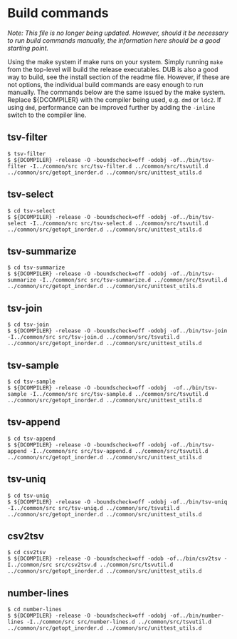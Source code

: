 # Build commands

*Note: This file is no longer being updated. However, should it be necessary to run build commands manually, the information here should be a good starting point.* 

Using the make system if make runs on your system. Simply running `make` from the top-level will build the release executables. DUB is also a good way to build, see the install section of the readme file. However, if these are not options, the individual build commands are easy enough to run manually. The commands below are the same issued by the make system. Replace ${DCOMPILER} with the compiler being used, e.g. `dmd` or `ldc2`. If using `dmd`, performance can be improved further by adding the `-inline` switch to the compiler line. 

## tsv-filter

```
$ tsv-filter
$ ${DCOMPILER} -release -O -boundscheck=off -odobj -of../bin/tsv-filter -I../common/src src/tsv-filter.d ../common/src/tsvutil.d ../common/src/getopt_inorder.d ../common/src/unittest_utils.d
```

## tsv-select

```
$ cd tsv-select
$ ${DCOMPILER} -release -O -boundscheck=off -odobj -of../bin/tsv-select -I../common/src src/tsv-select.d ../common/src/tsvutil.d ../common/src/getopt_inorder.d ../common/src/unittest_utils.d
```

## tsv-summarize

```
$ cd tsv-summarize
$ ${DCOMPILER} -release -O -boundscheck=off -odobj -of../bin/tsv-summarize -I../common/src src/tsv-summarize.d ../common/src/tsvutil.d ../common/src/getopt_inorder.d ../common/src/unittest_utils.d
```

## tsv-join

```
$ cd tsv-join
$ ${DCOMPILER} -release -O -boundscheck=off -odobj -of../bin/tsv-join -I../common/src src/tsv-join.d ../common/src/tsvutil.d ../common/src/getopt_inorder.d ../common/src/unittest_utils.d
```

## tsv-sample

```
$ cd tsv-sample
$ ${DCOMPILER} -release -O -boundscheck=off -odobj  -of../bin/tsv-sample -I../common/src src/tsv-sample.d ../common/src/tsvutil.d ../common/src/getopt_inorder.d ../common/src/unittest_utils.d
```

## tsv-append

```
$ cd tsv-append
$ ${DCOMPILER} -release -O -boundscheck=off -odobj -of../bin/tsv-append -I../common/src src/tsv-append.d ../common/src/tsvutil.d ../common/src/getopt_inorder.d ../common/src/unittest_utils.d
```

## tsv-uniq

```
$ cd tsv-uniq
$ ${DCOMPILER} -release -O -boundscheck=off -odobj -of../bin/tsv-uniq -I../common/src src/tsv-uniq.d ../common/src/tsvutil.d ../common/src/getopt_inorder.d ../common/src/unittest_utils.d
```

## csv2tsv

```
$ cd csv2tsv
$ ${DCOMPILER} -release -O -boundscheck=off -odob -of../bin/csv2tsv -I../common/src src/csv2tsv.d ../common/src/tsvutil.d ../common/src/getopt_inorder.d ../common/src/unittest_utils.d
```

## number-lines

```
$ cd number-lines
$ ${DCOMPILER} -release -O -boundscheck=off -odobj -of../bin/number-lines -I../common/src src/number-lines.d ../common/src/tsvutil.d ../common/src/getopt_inorder.d ../common/src/unittest_utils.d
```
